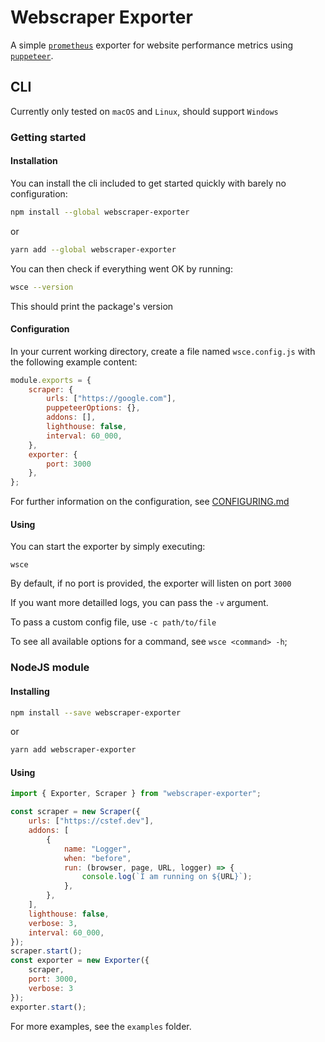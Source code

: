 # Webscraper Exporter

A simple [`prometheus`](https://prometheus.io) exporter for website performance metrics using [`puppeteer`](https://pptr.dev/).

## CLI 

Currently only tested on `macOS` and `Linux`, should support `Windows`

### Getting started

#### Installation

You can install the cli included to get started quickly with barely no configuration:

```bash
npm install --global webscraper-exporter 
```

or 

```bash
yarn add --global webscraper-exporter
```

You can then check if everything went OK by running:
```bash
wsce --version
```
This should print the package's version

#### Configuration

In your current working directory, create a file named `wsce.config.js` with the following example content:

```js
module.exports = {
    scraper: {
        urls: ["https://google.com"],
        puppeteerOptions: {},
        addons: [],
        lighthouse: false,
        interval: 60_000,
    },
    exporter: {
        port: 3000
    },
};
```

For further information on the configuration, see [CONFIGURING.md](./docs/CONFIGURING.md)

#### Using

You can start the exporter by simply executing:

```
wsce
```

By default, if no port is provided, the exporter will listen on port `3000`

If you want more detailled logs, you can pass the `-v` argument.

To pass a custom config file, use `-c path/to/file`

To see all available options for a command, see `wsce <command> -h`;

### NodeJS module

#### Installing

```bash
npm install --save webscraper-exporter 
```

or 

```bash
yarn add webscraper-exporter
```

#### Using
```js
import { Exporter, Scraper } from "webscraper-exporter";

const scraper = new Scraper({
    urls: ["https://cstef.dev"],
    addons: [
        {
            name: "Logger",
            when: "before",
            run: (browser, page, URL, logger) => {
                console.log(`I am running on ${URL}`);
            },
        },
    ],
    lighthouse: false,
    verbose: 3,
    interval: 60_000,
});
scraper.start();
const exporter = new Exporter({ 
    scraper, 
    port: 3000, 
    verbose: 3 
});
exporter.start();
```
For more examples, see the `examples` folder.
